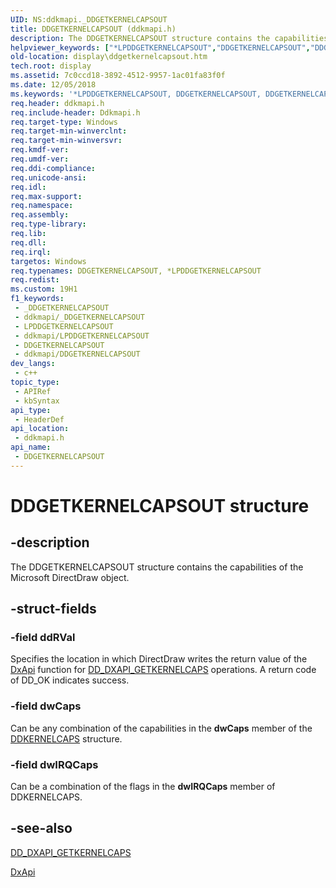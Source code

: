 ```yaml
---
UID: NS:ddkmapi._DDGETKERNELCAPSOUT
title: DDGETKERNELCAPSOUT (ddkmapi.h)
description: The DDGETKERNELCAPSOUT structure contains the capabilities of the Microsoft DirectDraw object.
helpviewer_keywords: ["*LPDDGETKERNELCAPSOUT","DDGETKERNELCAPSOUT","DDGETKERNELCAPSOUT structure [Display Devices]","LPDDGETKERNELCAPSOUT","LPDDGETKERNELCAPSOUT structure pointer [Display Devices]","ddkmapi/DDGETKERNELCAPSOUT","ddkmapi/LPDDGETKERNELCAPSOUT","ddstrcts_4879ba8e-459c-4b10-b43a-854a85d4e10f.xml","display.ddgetkernelcapsout"]
old-location: display\ddgetkernelcapsout.htm
tech.root: display
ms.assetid: 7c0ccd18-3892-4512-9957-1ac01fa83f0f
ms.date: 12/05/2018
ms.keywords: '*LPDDGETKERNELCAPSOUT, DDGETKERNELCAPSOUT, DDGETKERNELCAPSOUT structure [Display Devices], LPDDGETKERNELCAPSOUT, LPDDGETKERNELCAPSOUT structure pointer [Display Devices], ddkmapi/DDGETKERNELCAPSOUT, ddkmapi/LPDDGETKERNELCAPSOUT, ddstrcts_4879ba8e-459c-4b10-b43a-854a85d4e10f.xml, display.ddgetkernelcapsout'
req.header: ddkmapi.h
req.include-header: Ddkmapi.h
req.target-type: Windows
req.target-min-winverclnt: 
req.target-min-winversvr: 
req.kmdf-ver: 
req.umdf-ver: 
req.ddi-compliance: 
req.unicode-ansi: 
req.idl: 
req.max-support: 
req.namespace: 
req.assembly: 
req.type-library: 
req.lib: 
req.dll: 
req.irql: 
targetos: Windows
req.typenames: DDGETKERNELCAPSOUT, *LPDDGETKERNELCAPSOUT
req.redist: 
ms.custom: 19H1
f1_keywords:
 - _DDGETKERNELCAPSOUT
 - ddkmapi/_DDGETKERNELCAPSOUT
 - LPDDGETKERNELCAPSOUT
 - ddkmapi/LPDDGETKERNELCAPSOUT
 - DDGETKERNELCAPSOUT
 - ddkmapi/DDGETKERNELCAPSOUT
dev_langs:
 - c++
topic_type:
 - APIRef
 - kbSyntax
api_type:
 - HeaderDef
api_location:
 - ddkmapi.h
api_name:
 - DDGETKERNELCAPSOUT
---
```


# DDGETKERNELCAPSOUT structure


## -description

The DDGETKERNELCAPSOUT structure contains the capabilities of the Microsoft DirectDraw object.

## -struct-fields

### -field ddRVal

Specifies the location in which DirectDraw writes the return value of the <a href="/previous-versions/windows/drivers/display/nf-dxapi-dxapi">DxApi</a> function for <a href="/previous-versions/windows/hardware/drivers/ff550629(v=vs.85)">DD_DXAPI_GETKERNELCAPS</a> operations. A return code of DD_OK indicates success.

### -field dwCaps

Can be any combination of the capabilities in the <b>dwCaps</b> member of the <a href="/windows/desktop/api/ddkernel/ns-ddkernel-ddkernelcaps">DDKERNELCAPS</a> structure.

### -field dwIRQCaps

Can be a combination of the flags in the <b>dwIRQCaps</b> member of DDKERNELCAPS.

## -see-also

<a href="/previous-versions/windows/hardware/drivers/ff550629(v=vs.85)">DD_DXAPI_GETKERNELCAPS</a>



<a href="/previous-versions/windows/drivers/display/nf-dxapi-dxapi">DxApi</a>